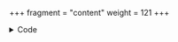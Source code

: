 +++
fragment = "content"
weight = 121
+++

<details><summary>Code</summary>
```
+++
fragment = "member"
#disabled = false
date = "2017-10-17"
weight = 120
background = "secondary"

title = "Members fragment - Multiple members"
+++
```
</details>
